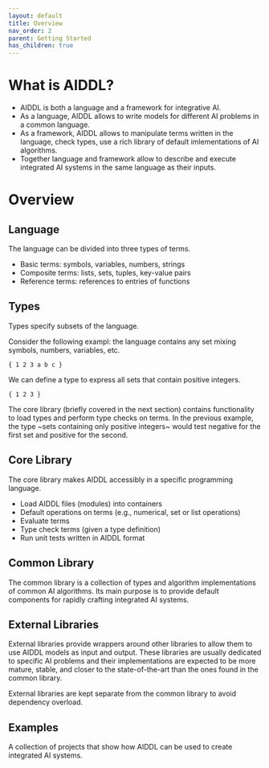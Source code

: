 ```yaml
---
layout: default
title: Overview
nav_order: 2
parent: Getting Started
has_children: true
---
```


# What is AIDDL?

- AIDDL is both a language and a framework for integrative AI.
- As a language, AIDDL allows to write models for different AI problems in a
  common language.
- As a framework, AIDDL allows to manipulate terms written in the language,
  check types, use a rich library of default imlementations of AI algorithms.
- Together language and framework allow to describe and execute integrated AI
  systems in the same language as their inputs.
  
# Overview



## Language

The language can be divided into three types of terms.

- Basic terms: symbols, variables, numbers, strings
- Composite terms: lists, sets, tuples, key-value pairs
- Reference terms: references to entries of functions

## Types

Types specify subsets of the language. 

Consider the following exampl: the language contains any set mixing symbols,
numbers, variables, etc. 

    { 1 2 3 a b c }

We can define a type to express all sets that contain positive integers.

    { 1 2 3 }

The core library (briefly covered in the next section) contains functionality to
load types and perform type checks on terms. In the previous example,
the type ~sets containing only positive integers~ would test negative for the first 
set and positive for the second.

## Core Library

The core library makes AIDDL accessibly in a specific programming language.

- Load AIDDL files (modules) into containers
- Default operations on terms (e.g., numerical, set or list operations)
- Evaluate terms 
- Type check terms (given a type definition)
- Run unit tests written in AIDDL format

## Common Library

The common library is a collection of types and algorithm implementations of
common AI algorithms. Its main purpose is to provide default components for
rapidly crafting integrated AI systems.

## External Libraries

External libraries provide wrappers around other libraries to allow them to use
AIDDL models as input and output. These libraries are usually dedicated to
specific AI problems and their implementations are expected to be more mature,
stable, and closer to the state-of-the-art than the ones found in the common
library.

External libraries are kept separate from the common library to avoid dependency
overload.

## Examples

A collection of projects that show how AIDDL can be used to create integrated AI
systems. 
